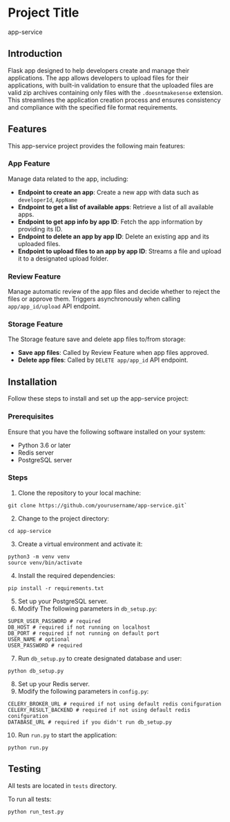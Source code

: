 # Project Title

app-service

## Introduction

Flask app designed to help developers create and manage their applications. The app allows developers to upload files
for their applications, with built-in validation to ensure that the uploaded files are valid zip archives containing
only files with the `.doesntmakesense` extension. This streamlines the application creation process and ensures
consistency and compliance with the specified file format requirements.

## Features

This app-service project provides the following main features:

### App Feature

Manage data related to the app, including:

- **Endpoint to create an app**: Create a new app with data such as `developerId`, `AppName`
- **Endpoint to get a list of available apps**: Retrieve a list of all available apps.
- **Endpoint to get app info by app ID**: Fetch the app information by providing its ID.
- **Endpoint to delete an app by app ID**: Delete an existing app and its uploaded files.
- **Endpoint to upload files to an app by app ID**: Streams a file and upload it to a designated upload folder.

### Review Feature

Manage automatic review of the app files and decide whether to reject the files or approve them. Triggers asynchronously
when calling `app/app_id/upload` API endpoint.

### Storage Feature

The Storage feature save and delete app files to/from storage:

- **Save app files**: Called by Review Feature when app files approved.
- **Delete app files**: Called by `DELETE app/app_id` API endpoint.

## Installation

Follow these steps to install and set up the app-service project:

### Prerequisites

Ensure that you have the following software installed on your system:

- Python 3.6 or later
- Redis server
- PostgreSQL server

### Steps

1. Clone the repository to your local machine:

```
git clone https://github.com/yourusername/app-service.git`
```

2. Change to the project directory:

```
cd app-service
```

3. Create a virtual environment and activate it:

```
python3 -m venv venv
source venv/bin/activate
```

4. Install the required dependencies:

```
pip install -r requirements.txt
```

5. Set up your PostgreSQL server.
6. Modify The following parameters in `db_setup.py`:

```
SUPER_USER_PASSWORD # required
DB_HOST # required if not running on localhost
DB_PORT # required if not running on default port
USER_NAME # optional
USER_PASSWORD # required
```

7. Run `db_setup.py` to create designated database and user:

```
python db_setup.py
```

8. Set up your Redis server.
9. Modify the following parameters in `config.py`:

```
CELERY_BROKER_URL # required if not using default redis conifguration
CELERY_RESULT_BACKEND # required if not using default redis conifguration
DATABASE_URL # required if you didn't run db_setup.py
```

10. Run `run.py` to start the application:

```
python run.py
```

## Testing
All tests are located in `tests` directory. 

To run all tests:
```
python run_test.py
```
